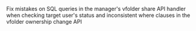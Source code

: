 Fix mistakes on SQL queries in the manager's vfolder share API handler when checking target user's status and inconsistent where clauses in the vfolder ownership change API
